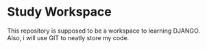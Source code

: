 # Study Workspace

This repository is supposed to be a workspace to learning DJANGO.\
Also, i will use GIT to neatly store my code.